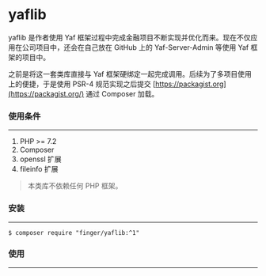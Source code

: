# yaflib
yaflib 是作者使用 Yaf 框架过程中完成金融项目不断实现并优化而来。现在不仅应用在公司项目中，还会在自己放在 GitHub 上的 Yaf-Server-Admin 等使用 Yaf 框架的项目中。

之前是将这一套类库直接与 Yaf 框架硬绑定一起完成调用。后续为了多项目使用上的便捷，于是使用 PSR-4 规范实现之后提交 [https://packagist.org](https://packagist.org/) 通过 Composer 加载。

### 使用条件

---

1. PHP >= 7.2
2. Composer
3. openssl 扩展
4. fileinfo 扩展

> 本类库不依赖任何 PHP 框架。

### 安装

---

```
$ composer require "finger/yaflib:^1"
```

### 使用

---





